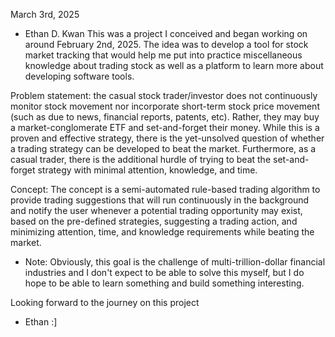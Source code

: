March 3rd, 2025
- Ethan D. Kwan
This was a project I conceived and began working on around February 2nd, 2025. The idea was to develop a tool for stock market tracking that would help me put into practice miscellaneous knowledge about trading stock as well as a platform to learn more about developing software tools. 

Problem statement: the casual stock trader/investor does not continuously monitor stock movement nor incorporate short-term stock price movement (such as due to news, financial reports, patents, etc). Rather, they may buy a market-conglomerate ETF and set-and-forget their money. While this is a proven and effective strategy, there is the yet-unsolved question of whether a trading strategy can be developed to beat the market. Furthermore, as a casual trader, there is the additional hurdle of trying to beat the set-and-forget strategy with minimal attention, knowledge, and time.

Concept: The concept is a semi-automated rule-based trading algorithm to provide trading suggestions that will run continuously in the background and notify the user whenever a potential trading opportunity may exist, based on the pre-defined strategies, suggesting a trading action, and minimizing attention, time, and knowledge requirements while beating the market.
- Note: Obviously, this goal is the challenge of multi-trillion-dollar financial industries and I don't expect to be able to solve this myself, but I do hope to be able to learn something and build something interesting.

Looking forward to the journey on this project
- Ethan :]
